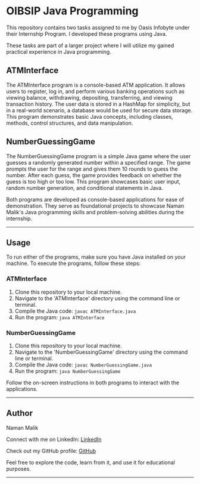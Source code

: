 # OIBSIP Java Programming

This repository contains two tasks assigned to me by Oasis Infobyte under their Internship Program. I developed these programs using Java.

These tasks are part of a larger project where I will utilize my gained practical experience in Java programming.


## ATMInterface

The ATMInterface program is a console-based ATM application. It allows users to register, log in, and perform various banking operations such as viewing balance, withdrawing, depositing, transferring, and viewing transaction history. The user data is stored in a HashMap for simplicity, but in a real-world scenario, a database would be used for secure data storage. This program demonstrates basic Java concepts, including classes, methods, control structures, and data manipulation.

## NumberGuessingGame

The NumberGuessingGame program is a simple Java game where the user guesses a randomly generated number within a specified range. The game prompts the user for the range and gives them 10 rounds to guess the number. After each guess, the game provides feedback on whether the guess is too high or too low. This program showcases basic user input, random number generation, and conditional statements in Java.

Both programs are developed as console-based applications for ease of demonstration. They serve as foundational projects to showcase Naman Malik's Java programming skills and problem-solving abilities during the internship.

---

## Usage

To run either of the programs, make sure you have Java installed on your machine. To execute the programs, follow these steps:

### ATMInterface

1. Clone this repository to your local machine.
2. Navigate to the 'ATMInterface' directory using the command line or terminal.
3. Compile the Java code: `javac ATMInterface.java`
4. Run the program: `java ATMInterface`

### NumberGuessingGame

1. Clone this repository to your local machine.
2. Navigate to the 'NumberGuessingGame' directory using the command line or terminal.
3. Compile the Java code: `javac NumberGuessingGame.java`
4. Run the program: `java NumberGuessingGame`

Follow the on-screen instructions in both programs to interact with the applications.

---
## Author

Naman Malik

Connect with me on LinkedIn: [LinkedIn](https://www.linkedin.com/in/namanmalik18/)

Check out my GitHub profile: [GitHub](https://github.com/Naman065Malik)

Feel free to explore the code, learn from it, and use it for educational purposes.

---

